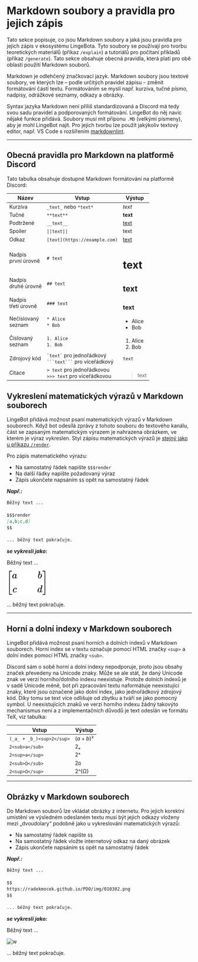 # Markdown soubory a pravidla pro jejich zápis

Tato sekce popisuje, co jsou Markdown soubory a jaká jsou pravidla pro jejich zápis v&nbsp;ekosystému LingeBota. Tyto soubory se používají pro tvorbu teoretických materiálů (příkaz `/explain`) a tutoriálů pro počítaní příkladů (příkaz `/generate`). Tato sekce obsahuje obecná pravidla, která platí pro obě oblasti použití Markdown souborů.

Markdown je odlehčený značkovací jazyk. Markdown soubory jsou textové soubory, ve kterých lze – podle určitých pravidel zápisu – změnit formátování částí textu. Formátováním se myslí např. kurzíva, tučné písmo, nadpisy, odrážkové seznamy, odkazy a obrázky.

Syntax jazyka Markdown není příliš standardizovaná a Discord má tedy svou sadu pravidel a podporovaných formátování. LingeBot do něj navíc nějaké funkce přidává. Soubory musí mít příponu `.MD` (velkými písmeny), aby je mohl LingeBot najít. Pro jejich tvorbu lze použít jakýkoliv textový editor, např. VS Code s&nbsp;rozšířením <a href="https://marketplace.visualstudio.com/items?itemName=DavidAnson.vscode-markdownlint" target="_blank">markdownlint</a>.

---

## Obecná pravidla pro Markdown na platformě Discord

Tato tabulka obsahuje dostupné Markdown formátování na platformě Discord:

Název|Vstup|Výstup
---|---|---
Kurzíva|`_text_` nebo `*text*`|_text_
Tučné|`**text**`|__text__
Podtržené|`__text__`|<u>text</u>
Spoiler|<code>&#124;&#124;text&#124;&#124;</code>|<span class="spoiler">text</span>
Odkaz|`[text](https://example.com)`|<a href="https://example.com" target="_blank">text</a>
Nadpis<br>první úrovně|`# text`|<h1 style="margin-bottom:0">text</h1>
Nadpis<br>druhé úrovně|`## text`|<h2 style="margin-bottom:0">text</h2>
Nadpis<br>třetí úrovně|`### text`|<h3 style="margin-bottom:0">text</h3>
Nečíslovaný<br>seznam|`* Alice`<br>`* Bob`|<ul style="margin-bottom:0"><li>Alice</li><li>Bob</li></ul>
Číslovaný<br>seznam|`1. Alice`<br>`1. Bob`|<ol style="margin-bottom:0"><li>Alice</li><li>Bob</li></ol>
Zdrojový kód|<code>&#96;text&#96;</code> pro jednořádkový<br><code>&#96;&#96;&#96;text&#96;&#96;&#96;</code> pro víceřádkový|`text`
Citace|`> text` pro jednořádkovou<br>`>>> text` pro víceřádkovou|<blockquote style="margin-bottom:0">text</blockquote>

## Vykreslení matematických výrazů v&nbsp;Markdown souborech

LingeBot přidává možnost psaní matematických výrazů v&nbsp;Markdown souborech. Když bot odesílá zprávy z&nbsp;tohoto souboru do textového kanálu, část se zapsaným matematickým výrazem je nahrazena obrázkem, ve kterém je výraz vykreslen. Styl zápisu matematických výrazů je [stejný jako u&nbsp;příkazu `/render`](../02HlavniInstance/3render.md/#pravidla-pro-zapis-matematickych-vyrazu).

Pro zápis matematického výrazu:

* Na samostatný řádek napište `$$$render`
* Na další řádky napište požadovaný výraz
* Zápis ukončete napsáním `$$` opět na samostatný řádek

___Např.:___

```md
Běžný text ...

$$$render
[a,b;c,d]
$$

... běžný text pokračuje.
```

___se vykreslí jako:___

Běžný text ...

![s](../img/svg/k8i10UcZBH.svg)

... běžný text pokračuje.

---

## Horní a dolní indexy v&nbsp;Markdown souborech

LingeBot přidává možnost psaní horních a dolních indexů v&nbsp;Markdown souborech. Horní index se v&nbsp;textu označuje pomocí HTML značky `<sup>` a dolní index pomocí HTML značky `<sub>`.

Discord sám o&nbsp;sobě horní a dolní indexy nepodporuje, proto jsou obsahy značek převedeny na Unicode znaky. Může se ale stát, že daný Unicode znak ve verzi horního/dolního indexu neexistuje. Protože dolních indexů je v&nbsp;sadě Unicode méně, bot při zpracování textu naformátuje neexistující znaky, které jsou označené jako dolní index, jako jednořádkový zdrojový kód. Díky tomu se text více odlišuje od zbytku a tváří se jako pomocný symbol. U&nbsp;neexistujících znaků ve verzi horního indexu žádný takovýto mechanismus není a z&nbsp;implementačních důvodů je text odeslán ve formátu TeX, viz tabulka:

Vstup|Výstup
---|---
`(_a_ + _b_)<sup>2</sup>`|(_a_ + _b_)²
`2<sub>a</sub>`|2ₐ
`2<sup>a</sup>`|2ᵃ
`2<sub>Ω</sub>`|2`Ω`
`2<sup>Ω</sup>`|2^{Ω}

---

## Obrázky v&nbsp;Markdown souborech

Do Markdown souborů lze vkládat obrázky z&nbsp;internetu. Pro jejich korektní umístění ve výsledném odeslaném textu musí být jejich odkazy vloženy mezi „dvoudolary“ podobně jako u&nbsp;vykreslování matematických výrazů:

* Na samostatný řádek napište `$$`
* Na samostatný řádek vložte internetový odkaz na daný obrázek
* Zápis ukončete napsáním `$$` opět na samostatný řádek

___Např.:___

```md
Běžný text ...

$$
https://radekmocek.github.io/PDO/img/010302.png
$$

... běžný text pokračuje.
```

___se vykreslí jako:___

Běžný text ...

![w](https://radekmocek.github.io/PDO/img/010302.png)

... běžný text pokračuje.
